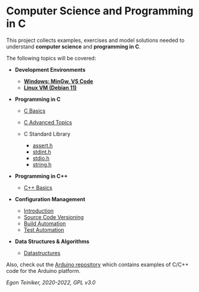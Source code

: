 # Computer Science and Programming in C

This project collects examples, exercises and model solutions needed to understand 
**computer science** and **programming in C**.

The following topics will be covered:

* **Development Environments**
    * [**Windows: MinGw, VS Code**](setup)
    * [**Linux VM (Debian 11)**](https://drive.google.com/drive/folders/1AzsF4Mvh1HJ8k6OW5W5hQ5CF0HdqA51l)
         
* **Programming in C**
    * [C Basics](programming-c/c-basics)
    * [C Advanced Topics](programming-c/c-advanced/README.md)
     
    * C Standard Library
      * [assert.h](programming-c/c-std-lib/assert)
      * [stdint.h](programming-c/c-std-lib/stdint)      
      * [stdio.h](programming-c/c-std-lib/stdio)
      * [string.h](programming-c/c-std-lib/string)

* **Programming in C++**
   * [C++ Basics](programming-c++/c++basics/classes)

* **Configuration Management**
   * [Introduction](configuration-management)
   * [Source Code Versioning](configuration-management/versioning)
   * [Build Automation](configuration-management/building)
   * [Test Automation](configuration-management/testing)

* **Data Structures & Algorithms**
   * [Datastructures](data-structures)
         
Also, check out the [Arduino repository](https://github.com/teiniker/teiniker-lectures-arduino) which contains examples
of C/C++ code for the Arduino platform.

*Egon Teiniker, 2020-2022, GPL v3.0*         
